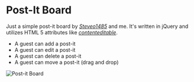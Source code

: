 Post-It Board
=============
Just a simple post-it board by *[Steveo1485](https://github.com/Steveo1485)* and me. It's written in jQuery and utilizes HTML 5 attributes like *[contenteditable](https://developer.mozilla.org/en-US/docs/Web/Guide/HTML/Content_Editable)*.

* A guest can add a post-it
* A guest can edit a post-it
* A guest can delete a post-it
* A guest can move a post-it (drag and drop)

![Post-it Board](http://i.minus.com/jbaWlC4erPFu0P.jpg)
